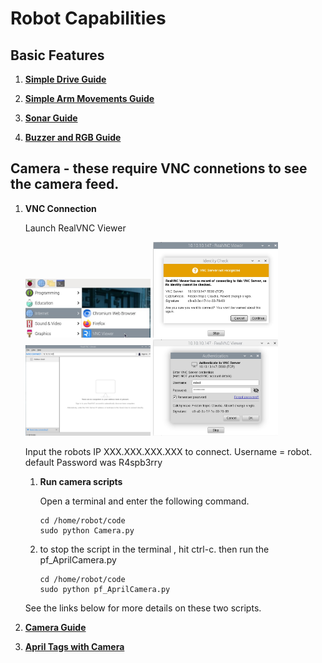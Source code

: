 # Robot Capabilities

## Basic Features

1. **[Simple Drive Guide](Simple_Drive_Guide.md)**

1. **[Simple Arm Movements Guide](Simple_Arm_Movements_Guide.md)**
  
1. **[Sonar Guide](Sonar_Guide.md)**

1. **[Buzzer and RGB Guide](Buzzer_and_RGB_Guide.md)**

## Camera - these require VNC connetions to see the camera feed. 

1. **VNC Connection**

    Launch RealVNC Viewer
   
     <img src="/zzimages/RealVNCViewer.jpg" width="200" > 

     <img src="/zzimages/VNC.jpg" width="200" > 

     <img src="/zzimages/VNC1.jpg" width="200" > 

     <img src="/zzimages/VNC2.jpg" width="200" > 

    Input the robots IP XXX.XXX.XXX.XXX to connect. Username = robot. default Password was R4spb3rry

    1. **Run camera scripts**
  
       Open a terminal and enter the following command.  
       ~~~
       cd /home/robot/code
       sudo python Camera.py
       ~~~
    1. to stop the script in the terminal , hit ctrl-c. then run the pf_AprilCamera.py 
       
       ~~~
       cd /home/robot/code
       sudo python pf_AprilCamera.py
       ~~~

      See the links below for more details on these two scripts. 
   
1. **[Camera Guide](Camera_Guide.md)**

1. **[April Tags with Camera](AprilTag_Camera_Guide.md)**

